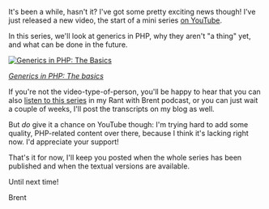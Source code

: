 It's been a while, hasn't it? I've got some pretty exciting news though! I've just released a new video, the start of a mini series [on YouTube](TODO).

In this series, we'll look at generics in PHP, why they aren't "a thing" yet, and what can be done in the future.

<a href="TODO" target="_blank" rel="noopener noreferrer">
    <p>
        <img src="https://stitcher.io/resources/img/static/generics-thumb-1.png" alt="Generics in PHP: The Basics">
    </p>
    <p class="center"><em class="small">Generics in PHP: The basics</em></p>
</a>

If you're not the video-type-of-person, you'll be happy to hear that you can also [listen to this series](TODO) in my Rant with Brent podcast, or you can just wait a couple of weeks, I'll post the transcripts on my blog as well.

But _do_ give it a chance on YouTube though: I'm trying hard to add some quality, PHP-related content over there, because I think it's lacking right now. I'd appreciate your support!

That's it for now, I'll keep you posted when the whole series has been published and when the textual versions are available.

Until next time!

Brent
